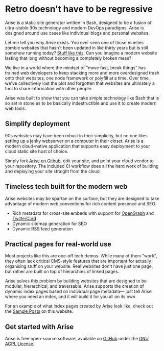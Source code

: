 <!-- BEGIN ARISE ------------------------------
Title:: "Bash Static Site Generator"

Author:: "Spectra Secure"
Description:: "Arise is the most polished cloud-native static site generator written in Bash."
Language:: "en"
Thumbnail:: "arise-icon.png"
Published Date:: "2022-09-17"
Modified Date:: "2022-09-17"

content_header:: "false"
rss_hide:: "true"
---- END ARISE \\ DO NOT MODIFY THIS LINE ---->

# Retro doesn't have to be regressive

Arise is a static site generator written in Bash, designed to be a fusion of ultra-stable 90s technology and modern DevOps paradigms. Arise is designed around use cases like individual blogs and personal websites.

Let me tell you why Arise exists. You ever seen one of those nineties zombie websites that hasn't been updated in like thirty years but is still somehow running today? [Stuff like this](http://home.mcom.com/home/welcome.html). Can you imagine a modern website lasting that long without becoming a completely broken mess?

We live in a world where the mindset of "move fast, break things" has trained web developers to keep stacking more and more overdesigned trash onto their websites, one node framework or polyfill at a time. Over time, we've collectively lost the plot and forgotten that websites are ultimately a tool to share information with other people.

Arise was built to show that you can take simple technology like Bash that is so set in stone as to be basically indestructible and use it to create modern web tools.

## Simplify deployment

90s websites may have been robust in their simplicity, but no one likes setting up a janky webserver on a computer in their closet. Arise is a modern cloud-native application that supports easy deployment to your cloud static site host of choice.

Simply fork [Arise on Github](https://github.com/spectrasecure/arise), edit your site, and point your cloud vendor to your repository. The included CI workflow does all the hard work of building and deploying your site straight from the cloud.

## Timeless tech built for the modern web

Arise websites may be spartan on the surface, but they are designed to take advantage of modern web conventions for rich content presence and SEO.

- Rich metadata for cross-site embeds with support for [OpenGraph](https://ogp.me/) and [TwitterCard](https://developer.twitter.com/en/docs/twitter-for-websites/cards/overview/abouts-cards)
- Dynamic sitemap generation for SEO
- Dynamic RSS feed generation

## Practical pages for real-world use

Most projects like this are one-off tech demos. While many of them "work", they often lack critical CMS-style features that are important for actually organising stuff on your website. Real websites don't have just one page, but rather are built on top of hierarchies of linked pages. 

Arise solves this problem by building websites that are designed to be modular, hierarchical, and traversable. Arise supports the creation of dynamic index pages based on individual page metadata— just tell Arise where you need an index, and it will build it for you all on its own.

For an example of what index pages created by Arise look like, check out the [Sample Posts](posts) on this website.

## Get started with Arise

Arise is free open-source software, available on [GitHub](https://github.com/spectrasecure/arise) under the [GNU AGPL License](https://www.gnu.org/licenses/agpl-3.0.en.html).
